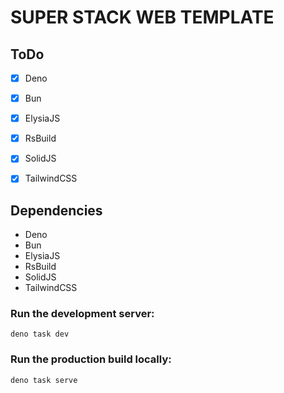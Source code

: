 # SUPER STACK WEB TEMPLATE

## ToDo
- [x] Deno
- [x] Bun
- [x] ElysiaJS
- [x] RsBuild
- [x] SolidJS
- [x] TailwindCSS


## Dependencies
- Deno
- Bun
- ElysiaJS
- RsBuild
- SolidJS
- TailwindCSS

### Run the development server:
`deno task dev`

### Run the production build locally:
`deno task serve`
